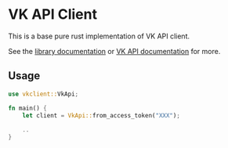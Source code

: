 # VK API Client

This is a base pure rust implementation of VK API client.

See the [library documentation](https://docs.rs/vkclient) or [VK API documentation](https://dev.vk.com/reference) for more.

## Usage
```rust
use vkclient::VkApi;

fn main() {
    let client = VkApi::from_access_token("XXX");
    
    ..
}
```